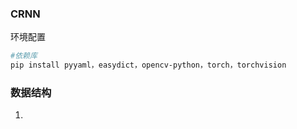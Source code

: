### CRNN

环境配置

```bash
#依赖库
pip install pyyaml，easydict，opencv-python，torch，torchvision
```

###  数据结构

1. 
